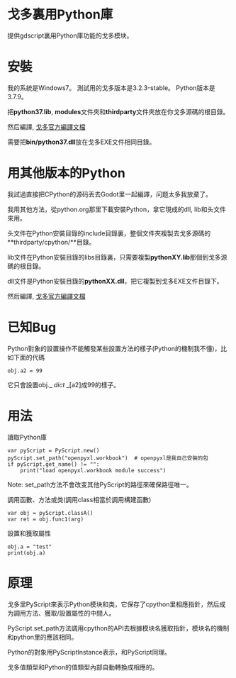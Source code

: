 # 戈多裏用Python庫
提供gdscript裏用Python庫功能的戈多模块。

# 安裝
我的系統是Windows7。 測試用的戈多版本是3.2.3-stable。 Python版本是3.7.9。

把**python37.lib**, **modules**文件夾和**thirdparty**文件夾放在你戈多源碼的根目錄。

然后編譯, [戈多官方編譯文檔](https://docs.godotengine.org/en/stable/development/compiling/index.html)

需要把**bin/python37.dll**放在戈多EXE文件相同目錄。

# 用其他版本的Python
我試過直接把CPython的源码丟去Godot里一起編譯，问题太多我放棄了。

我用其他方法，從python.org那里下載安裝Python，拿它現成的dll, lib和头文件來用。

头文件在Python安裝目錄的include目錄裏，整個文件夾複製去戈多源碼的**thirdparty/cpython/**目錄。

lib文件在Python安裝目錄的libs目錄裏，只需要複製**pythonXY.lib**那個到戈多源碼的根目錄。

dll文件是Python安裝目錄的**pythonXX.dll**，把它複製到戈多EXE文件目錄下。

然后編譯, [戈多官方編譯文檔](https://docs.godotengine.org/en/stable/development/compiling/index.html)

# 已知Bug
Python對象的設置操作不能觸發某些設置方法的樣子(Python的機制我不懂)，比如下面的代碼
```
obj.a2 = 99
```
它只會設置obj._ _dict_ _[a2]成99的樣子。

# 用法
讀取Python庫

```
var pyScript = PyScript.new()
pyScript.set_path("openpyxl.workbook")	# openpyxl是我自己安裝的包
if pyScript.get_name() != "":
	print("load openpyxl.workbook module success")
```

Note: set_path方法不會改变其他PyScript的路徑來確保路徑唯一。

調用函數、方法或类(調用class相當於調用構建函數)

```
var obj = pyScript.classA()
var ret = obj.func1(arg)
```

設置和獲取屬性

```
obj.a = "test"
print(obj.a)
```

# 原理
戈多里PyScript來表示Python模块和类，它保存了cpython里相應指針，然后成为調用方法、獲取/設置屬性的中間人。

PyScript.set_path方法調用cpython的API去根據模块名獲取指針，模块名的機制和python里的應該相同。

Python的對象用PyScriptInstance表示，和PyScript同理。

戈多值類型和Python的值類型內部自動轉換成相應的。
